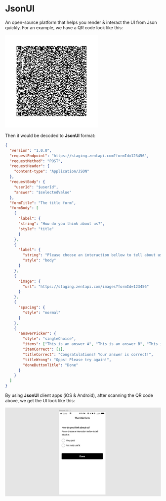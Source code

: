 # JsonUI
An open-source platform that helps you render & interact the UI from Json quickly. For an example, we have a QR code look like this:

![](srcs/qrcode.png)

Then it would be decoded to **JsonUI** format:
```json
{
  "version": "1.0.0",
  "requestEndpoint": "https://staging.zentapi.com?formId=123456",
  "requestMethod": "POST",
  "requestHeader": {
    "content-type": "Application/JSON"
  },
  "requestBody": {
    "userId": "$userId",
    "answer": "$selectedValue"
  },
  "formTitle": "The title form",
  "formBody": [
    {
      "label": {
      "string": "How do you think about us?",
      "style": "title"
      }
    },
    {
      "label": {
        "string": "Please choose an interaction bellow to tell about us",
        "style": "body"
      }
    },
    {
      "image": {
        "url": "https://staging.zentapi.com/images?formId=123456"
      }
    },
    {
      "spacing": {
        "style": "normal"
      }
    },
    {
      "answerPicker": {
        "style": "singleChoice",
        "items": ["This is an answer A", "This is an answer B", "This is an answer C"],
        "itemCorrect": [1],
        "titleCorrect": "Congratulations! Your answer is correct!",
        "titleWrong": "Opps! Please try again!",
        "doneButtonTitle": "Done"
      }
    }
  ]
}
```
By using **JsonUI** client apps (iOS & Android), after scanning the QR code above, we get the UI look like this:

![](srcs/rendered.png)
